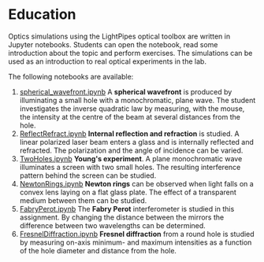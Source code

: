 # Education
Optics simulations using the LightPipes optical toolbox are written in Jupyter notebooks. Students can open the notebook, read some introduction about the topic and perform exercises. The simulations can be used as an introduction to real optical experiments in the lab.

The following notebooks are available:

1. [spherical_wavefront.ipynb](./spherical_wavefront.ipynb) A **spherical wavefront** is produced by illuminating a small hole with a monochromatic, plane wave. The student investigates the inverse quadratic law by measuring, with the mouse, the intensity at the centre of the beam at several distances from the hole.
2. [ReflectRefract.ipynb](./ReflectRefract.ipynb) **Internal reflection and refraction** is studied. A linear polarized laser beam enters a glass and is internally reflected and refracted. The polarization and the angle of incidence can be varied.
3. [TwoHoles.ipynb](./TwoHoles.ipynb) **Young's experiment**. A plane monochromatic wave illuminates a screen with two small holes. The resulting interference pattern behind the screen can be studied.
4. [NewtonRings.ipynb](./NewtonRings.ipynb) **Newton rings** can be observed when light falls on a convex lens laying on a flat glass plate. The effect of a transparent medium between them can be studied.
5. [FabryPerot.ipynb](./FabryPerot.ipynb) The **Fabry Perot** interferometer is studied in this assignment. By changing the distance between the mirrors the difference between two wavelengths can be determined.
6. [FresnelDiffraction.ipynb](./FresnelDiffraction.ipynb) **Fresnel diffraction** from a round hole is studied by measuring on-axis minimum- and maximum intensities as a function of the hole diameter and distance from the hole.
